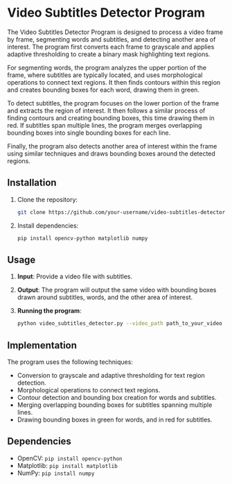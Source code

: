 # Video Subtitles Detector Program

The Video Subtitles Detector Program is designed to process a video frame by frame, segmenting words and subtitles, and detecting another area of interest. The program first converts each frame to grayscale and applies adaptive thresholding to create a binary mask highlighting text regions.

For segmenting words, the program analyzes the upper portion of the frame, where subtitles are typically located, and uses morphological operations to connect text regions. It then finds contours within this region and creates bounding boxes for each word, drawing them in green.

To detect subtitles, the program focuses on the lower portion of the frame and extracts the region of interest. It then follows a similar process of finding contours and creating bounding boxes, this time drawing them in red. If subtitles span multiple lines, the program merges overlapping bounding boxes into single bounding boxes for each line.

Finally, the program also detects another area of interest within the frame using similar techniques and draws bounding boxes around the detected regions.

## Installation

1. Clone the repository:
   ```bash
   git clone https://github.com/your-username/video-subtitles-detector.git
   ```

2. Install dependencies:
   ```bash
   pip install opencv-python matplotlib numpy
   ```

## Usage

1. **Input**: Provide a video file with subtitles.
2. **Output**: The program will output the same video with bounding boxes drawn around subtitles, words, and the other area of interest.

3. **Running the program**:
   ```bash
   python video_subtitles_detector.py --video_path path_to_your_video
   ```

## Implementation

The program uses the following techniques:
- Conversion to grayscale and adaptive thresholding for text region detection.
- Morphological operations to connect text regions.
- Contour detection and bounding box creation for words and subtitles.
- Merging overlapping bounding boxes for subtitles spanning multiple lines.
- Drawing bounding boxes in green for words, and in red for subtitles.

## Dependencies

- OpenCV: `pip install opencv-python`
- Matplotlib: `pip install matplotlib`
- NumPy: `pip install numpy`
